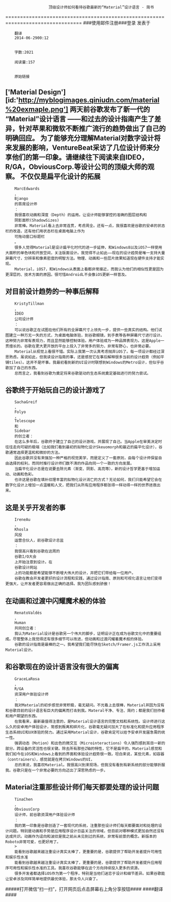                        顶级设计师如何看待谷歌最新的“Material”设计语言 - 简书
================================================================================
###使用邮件注册###登录        发表于


        
        翻译
        2014-06-2900:12


        字数:2021

        阅读量:157

        
        原始链接
['Material Design'][id:'http://myblogimages.qiniudn.com/material%20exmaple.png']
        两天前谷歌发布了新一代的
        “Material”设计语言
        ——和过去的设计指南产生了差异，针对苹果和微软不断推广流行的趋势做出了自己的明确回应。
        为了能够充分理解Material对数字设计将来发展的影响，VentureBeat采访了几位设计师来分享他们的第一印象。请继续往下阅读来自IDEO，R/GA，ObviousCorp.等设计公司的顶级大师的观察。
不仅仅是扁平化设计的拓展
--------------------------------------------------------------------------------
        MarcEdwards
        ，
        Bjango
        的首席设计师
        ：
        我很喜欢动画和深度（Depth）的运用。让设计师能够掌控的准确的图层结构和
        阴影面积(ShadowSizes)
        非常棒。Material看上去非常连贯，考虑周全。还有一点，我很喜欢是谷歌的安卓的状态栏的改造，还有他们用状态栏在桌面电脑上作为
        可拖动窗口标题栏
        。
        很多人觉得Material是设计扁平化时代的进一步延伸，和Windows8以及iOS7一样使用大面积的单色块和开放空间，关注版面设计。我觉得不止如此——现在的设计趋势是唯一支持大量屏幕尺寸，分辨率和像素密度的明智方法。物理、动画和一些层片效果知道现在硬件支持才能实现。
        Material，iOS7，和Windows从表面上看都非常接近，而我认为他们的相似性更是因为更深层的、技术方面的原因。很可惜AndroidL不会像iOS更新一样普及。
对目前设计趋势的一种事后解释
--------------------------------------------------------------------------------
        KristyTillman
        ，
        IDEO
        公司设计师
        ：
        可以说谷歌正在试图在他们所有的全屏幕尺寸上领先一步，提供一些真实的结构。他们试图建立一种万无一失的方式，为桌面电脑体验，到谷歌眼镜，到手表等各种屏幕尺寸进行设计。这种努力非常有表现力，而且显然能够控制体验。用户体验成为一种品牌表现力。这是Apple一贯擅长的。谷歌在更大更开放的平台上投入了非常多的努力，非常有野心，也非常必要。
        Material从视觉上看很不错。实际上我第一次认真考虑抛弃iOS了。每一项设计都经过深思熟虑。虽说如此，但我读设计指南的事，还是感觉它在事后解释很多当前的设计趋势（例如平铺tiles）。这并不是坏事。我最初看到新的UI设计时联想到Windows的Metro设计，但似乎谷歌加了自己的东西。
        总而言之，我看到谷歌为奠定将来谷歌驱动的生态系统奠定基础进行的努力尝试。
谷歌终于开始玩自己的设计游戏了
--------------------------------------------------------------------------------
        SachaGreif
        ，
        Folyo
        ,
        Telescope
        和
        Sidebar
        的创立者：
        在这么多年后，谷歌终于建立了自己的设计游戏，并展现了自己。当Apple在审美决定时往往走向可疑的极端（比如我们看到最初的拟物化设计Skeuomorph和最近的扁平化设计），谷歌通常选择更温和和微妙的方法。
        因此谷歌并没有来强加一种严格的视觉美学，而是定义了一套原则，由每个设计师保留自由选择的权利，而同时推行设计师们数不清的作品向同一个一致的方向发展。
        当扁平化设计总是在说要去除元素（渐变、阴影、高亮等），新的设计哲学更基于增加运动、动画和色彩。
        也许这是谷歌在填补纹理丰富的拟物化设计消亡的方式？无论如何，我们只能希望它会在数字化设计上增加一点温暖和人文，把我们从所有应用程序都张得一样动得一样的世界拯救出来。
这是关乎开发者的事
--------------------------------------------------------------------------------
        IreneAu
        ，
        Khosla
        风投
        运营合伙人，前谷歌设计总监
        ：
        我很高兴看到谷歌在这周的
        谷歌I/O大会
        上开始注意到设计。在
        谷歌设计网站
        上的功能都是希望能够不断增大伟大的设计，并把它们带给每一位用户。
        谷歌在教会开发者更好的设计流程和实践，通过设计指南、原则和可视化语言让他们变得更强大，让开发者更容易做出正确的选择。我为团队感到骄傲！
在动画和过渡中闪耀魔术般的体验
--------------------------------------------------------------------------------
        RenatoValdés
        ，
        Human
        共同创立者：
        我认为Material设计是谷歌另一个伟大的脚步，证明设计正在成为谷歌文化中的重要组成。尽管整体上我觉得还有很多细节可以改进，但动画和过渡闪耀着魔术般的体验。
        谷歌的设计指南是最棒的之一。我希望我们能尽快在Sketch/Framer.js工作流上采用Material设计。
和谷歌现在的设计语言没有很大的偏离
--------------------------------------------------------------------------------
        GraceLaRosa
        ，
        R/GA
        资深用户体验设计师
        ：
        我对Material的初步感觉非常积极，毫无疑问。不光看上去很棒，Material并因为没有和谷歌目前的设计语言有巨大的偏离而打击到我。Materal干净、专注、简约；都是我们创作者和用户期望的东西。
        在我看来，最新最值得注意的，是Material设计语言的完整文档和系统性。设计师进行这么久的安卓用户体验设计，常感到叛离和碎片化，谷歌毫无疑问加大了在标准化和提升应用程序生态系统UI和UX体验的努力。通过采用Material设计，谷歌肯定可以给予安卓开发届急需的统一性。
        强调动态（Motion）和出色的微交互（Microinteractions）令人强烈感到耳目一新的部分。跨设备的灵活性也很关键。除去所有那些Z轴的特性，它不是扁平的。Material感觉和我们如今在iOS和Windows上看到的界面和体验设计趋势很一致。坦白来说，某些元素，如容器（contrainers），感觉就是在拷贝Windows的UI，
        总的来说，我喜欢Material。我很高兴到来现场，但我没有看到有新系统的部分能够折服我。谷歌只是在一个非常必要的方向迈出了深思熟虑的一步。
Material注重那些设计师们每天都要处理的设计问题
--------------------------------------------------------------------------------
        TinaChen
        ，
        ObviousCorp
        设计师，前谷歌资深用户体验设计师
        ：
        我的第一印象是谷歌创造了一套现代的系统，注重那些设计师们每天都要面对和处理的设计问题。特别是动画和手势是应用程序设计日益关注的领域，但目前对哪种模式更加自然还没有达成共识。动画作为迳向和波纹是我之前从未见到过的系统，非常有前景的概念。新版本的Roboto非常可爱，也更好用了。
        >
        能看到谷歌越来越注重设计真实太棒了，更重要的是，谷歌提供了帮助开发者提升可用性和娱乐性水准
        能看到谷歌越来越注重设计真实太棒了，更重要的是，谷歌提供了帮助开发者提升应用程序可用性和娱乐性水准的工具。我喜欢谷歌能够在这个方向持续投入更多的资源。
        很多开发者都选择iOS作为第一个程序，特别是当他们迷恋于设计和细节差异。如果谷歌能让安卓涉及同样简单地提供最优体验，那太令人兴奋了。
#####打开微信“扫一扫”，打开网页后点击屏幕右上角分享按钮####
        ####翻译####
      
